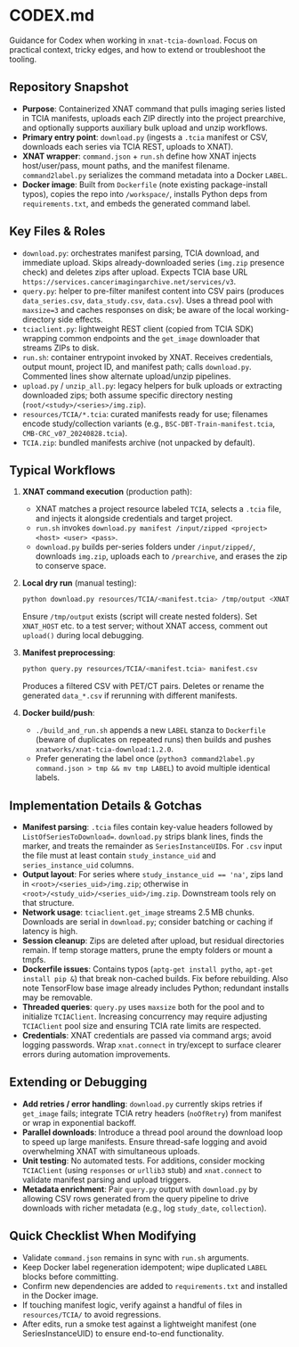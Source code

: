 # CODEX.md

Guidance for Codex when working in `xnat-tcia-download`. Focus on practical context, tricky edges, and how to extend or troubleshoot the tooling.

## Repository Snapshot

- **Purpose**: Containerized XNAT command that pulls imaging series listed in TCIA manifests, uploads each ZIP directly into the project prearchive, and optionally supports auxiliary bulk upload and unzip workflows.
- **Primary entry point**: `download.py` (ingests a `.tcia` manifest or CSV, downloads each series via TCIA REST, uploads to XNAT).
- **XNAT wrapper**: `command.json` + `run.sh` define how XNAT injects host/user/pass, mount paths, and the manifest filename. `command2label.py` serializes the command metadata into a Docker `LABEL`.
- **Docker image**: Built from `Dockerfile` (note existing package-install typos), copies the repo into `/workspace/`, installs Python deps from `requirements.txt`, and embeds the generated command label.

## Key Files & Roles

- `download.py`: orchestrates manifest parsing, TCIA download, and immediate upload. Skips already-downloaded series (`img.zip` presence check) and deletes zips after upload. Expects TCIA base URL `https://services.cancerimagingarchive.net/services/v3`.
- `query.py`: helper to pre-filter manifest content into CSV pairs (produces `data_series.csv`, `data_study.csv`, `data.csv`). Uses a thread pool with `maxsize=3` and caches responses on disk; be aware of the local working-directory side effects.
- `tciaclient.py`: lightweight REST client (copied from TCIA SDK) wrapping common endpoints and the `get_image` downloader that streams ZIPs to disk.
- `run.sh`: container entrypoint invoked by XNAT. Receives credentials, output mount, project ID, and manifest path; calls `download.py`. Commented lines show alternate upload/unzip pipelines.
- `upload.py` / `unzip_all.py`: legacy helpers for bulk uploads or extracting downloaded zips; both assume specific directory nesting (`root/<study>/<series>/img.zip`).
- `resources/TCIA/*.tcia`: curated manifests ready for use; filenames encode study/collection variants (e.g., `BSC-DBT-Train-manifest.tcia`, `CMB-CRC_v07_20240828.tcia`).
- `TCIA.zip`: bundled manifests archive (not unpacked by default).

## Typical Workflows

1. **XNAT command execution** (production path):
   - XNAT matches a project resource labeled `TCIA`, selects a `.tcia` file, and injects it alongside credentials and target project.
   - `run.sh` invokes `download.py manifest /input/zipped <project> <host> <user> <pass>`.
   - `download.py` builds per-series folders under `/input/zipped/`, downloads `img.zip`, uploads each to `/prearchive`, and erases the zip to conserve space.

2. **Local dry run** (manual testing):
   ```bash
   python download.py resources/TCIA/<manifest.tcia> /tmp/output <XNAT_PROJECT> <HOST> <USER> <PASS>
   ```
   Ensure `/tmp/output` exists (script will create nested folders). Set `XNAT_HOST` etc. to a test server; without XNAT access, comment out `upload()` during local debugging.

3. **Manifest preprocessing**:
   ```bash
   python query.py resources/TCIA/<manifest.tcia> manifest.csv
   ```
   Produces a filtered CSV with PET/CT pairs. Deletes or rename the generated `data_*.csv` if rerunning with different manifests.

4. **Docker build/push**:
   - `./build_and_run.sh` appends a new `LABEL` stanza to `Dockerfile` (beware of duplicates on repeated runs) then builds and pushes `xnatworks/xnat-tcia-download:1.2.0`.
   - Prefer generating the label once (`python3 command2label.py command.json > tmp && mv tmp LABEL`) to avoid multiple identical labels.

## Implementation Details & Gotchas

- **Manifest parsing**: `.tcia` files contain key-value headers followed by `ListOfSeriesToDownload=`. `download.py` strips blank lines, finds the marker, and treats the remainder as `SeriesInstanceUID`s. For `.csv` input the file must at least contain `study_instance_uid` and `series_instance_uid` columns.
- **Output layout**: For series where `study_instance_uid == 'na'`, zips land in `<root>/<series_uid>/img.zip`; otherwise in `<root>/<study_uid>/<series_uid>/img.zip`. Downstream tools rely on that structure.
- **Network usage**: `tciaclient.get_image` streams 2.5 MB chunks. Downloads are serial in `download.py`; consider batching or caching if latency is high.
- **Session cleanup**: Zips are deleted after upload, but residual directories remain. If temp storage matters, prune the empty folders or mount a tmpfs.
- **Dockerfile issues**: Contains typos (`aptg-get install pytho`, `apt-get install pip &`) that break non-cached builds. Fix before rebuilding. Also note TensorFlow base image already includes Python; redundant installs may be removable.
- **Threaded queries**: `query.py` uses `maxsize` both for the pool and to initialize `TCIAClient`. Increasing concurrency may require adjusting `TCIAClient` pool size and ensuring TCIA rate limits are respected.
- **Credentials**: XNAT credentials are passed via command args; avoid logging passwords. Wrap `xnat.connect` in try/except to surface clearer errors during automation improvements.

## Extending or Debugging

- **Add retries / error handling**: `download.py` currently skips retries if `get_image` fails; integrate TCIA retry headers (`noOfRetry`) from manifest or wrap in exponential backoff.
- **Parallel downloads**: Introduce a thread pool around the download loop to speed up large manifests. Ensure thread-safe logging and avoid overwhelming XNAT with simultaneous uploads.
- **Unit testing**: No automated tests. For additions, consider mocking `TCIAClient` (using `responses` or `urllib3` stub) and `xnat.connect` to validate manifest parsing and upload triggers.
- **Metadata enrichment**: Pair `query.py` output with `download.py` by allowing CSV rows generated from the query pipeline to drive downloads with richer metadata (e.g., log `study_date`, `collection`).

## Quick Checklist When Modifying

- Validate `command.json` remains in sync with `run.sh` arguments.
- Keep Docker label regeneration idempotent; wipe duplicated `LABEL` blocks before committing.
- Confirm new dependencies are added to `requirements.txt` and installed in the Docker image.
- If touching manifest logic, verify against a handful of files in `resources/TCIA/` to avoid regressions.
- After edits, run a smoke test against a lightweight manifest (one SeriesInstanceUID) to ensure end-to-end functionality.

